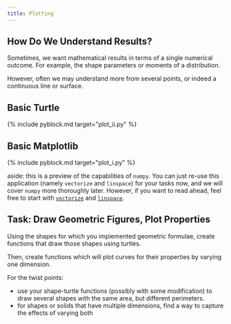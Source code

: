 ```yaml
---
title: Plotting
---
```


## How Do We Understand Results?

Sometimes, we want mathematical results in terms of a single numerical
outcome.  For example, the shape parameters or moments of a distribution.

However, often we may understand more from several points, or indeed a
continuous line or surface.

## Basic Turtle

{% include pyblock.md target="plot_ii.py" %}

## Basic Matplotlib

{% include pyblock.md target="plot_i.py" %}

aside: this is a preview of the capabilities of `numpy`.  You can just re-use
this application (namely `vectorize` and `linspace`) for your tasks now, and
we will cover `numpy` more thoroughly later.  However, if you want to read ahead,
feel free to start with [`vectorize`](http://docs.scipy.org/doc/numpy/reference/generated/numpy.vectorize.html)
and [`linspace`](http://docs.scipy.org/doc/numpy/reference/generated/numpy.linspace.html).

## Task: Draw Geometric Figures, Plot Properties

Using the shapes for which you implemented geometric formulae, create
functions that draw those shapes using turtles.

Then, create functions which will plot curves for their properties by varying one dimension.

For the twist points:

 - use your shape-turtle functions (possibly with some modification) to draw several
 shapes with the same area, but different perimeters.
 - for shapes or solids that have multiple dimensions, find a way to capture
 the effects of varying both

##
